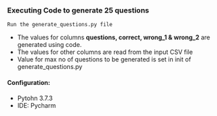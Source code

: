### Executing Code to generate 25 questions

``Run the generate_questions.py file``
- The values for columns **questions, correct, wrong_1 & wrong_2** are generated using code.
- The values for other columns are read from the input CSV file
- Value for max no of questions to be generated is set in init of generate_questions.py

#### Configuration:
- Pytohn 3.7.3 
- IDE: Pycharm
 